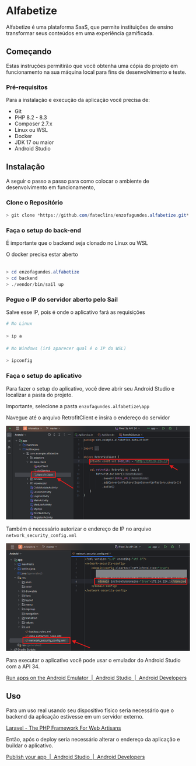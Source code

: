 # Alfabetize

Alfabetize é uma plataforma SaaS, que permite instituições de ensino transformar seus conteúdos em uma experiência gamificada.

## Começando

Estas instruções permitirão que você obtenha uma cópia do projeto em funcionamento na sua máquina local para fins de desenvolvimento e teste.

### Pré-requisitos

Para a instalação e execução da aplicação você precisa de:

- Git
- PHP 8.2 - 8.3
- Composer 2.7.x
- Linux ou WSL
- Docker
- JDK 17 ou maior
- Android Studio

## Instalação

A seguir o passo a passo para como colocar o ambiente de desenvolvimento em funcionamento,

### Clone o Repositório

```powershell
> git clone *https://github.com/fateclins/enzofagundes.alfabetize.git*
```

### Faça o setup do back-end

É importante que o backend seja clonado no Linux ou WSL

O docker precisa estar aberto

```powershell

> cd enzofagundes.alfabetize
> cd backend
> ./vendor/bin/sail up
```

### Pegue o IP do servidor aberto pelo Sail

Salve esse IP, pois é onde o aplicativo fará as requisições

```powershell
# No Linux

> ip a

# No Windows (irá aparecer qual é o IP do WSL)

> ipconfig
```

### Faça o setup do aplicativo

Para fazer o setup do aplicativo, você deve abrir seu Android Studio e localizar a pasta do projeto. 

Importante, selecione a pasta `enzofagundes.alfabetize\app`

Navegue até o arquivo RetrofitClient e insira o endereço do servidor

![Untitled](imagem1.png)

Também é necessário autorizar o endereço de IP no arquivo `network_security_config.xml`

![Untitled](imagem2.png)

Para executar o aplicativo você pode usar o emulador do Android Studio com a API 34.

[Run apps on the Android Emulator  |  Android Studio  |  Android Developers](https://developer.android.com/studio/run/emulator)

## Uso

Para um uso real usando seu dispositivo físico seria necessário que o backend da aplicação estivesse em um servidor externo.

[Laravel - The PHP Framework For Web Artisans](https://laravel.com/docs/11.x/deployment)

Então, após o deploy seria necessário alterar o endereço da aplicação e buildar o aplicativo.

[Publish your app  |  Android Studio  |  Android Developers](https://developer.android.com/studio/publish)